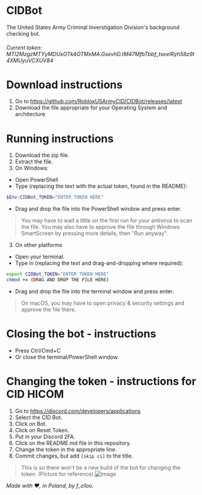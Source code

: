 # CIDBot

The United States Army Criminal Inverstigation Division's background checking bot.

###### Current token: MTI2MzgzMTYyMDUxOTk4OTMxMA.GsevhD.tM47MfbTbbf_tseeIRyh58z9t4XMUyuVCXUV84

# Download instructions
1. Go to https://github.com/RobloxUSArmyCID/CIDBot/releases/latest
2. Download the file appropriate for your Operating System and architecture

# Running instructions
1. Download the zip file.
2. Extract the file.
3. On Windows:
- Open PowerShell
- Type (replacing the text with the actual token, found in the README):
```powershell
$Env:CIDBot_TOKEN="ENTER TOKEN HERE"
```
- Drag and drop the file into the PowerShell window and press enter.
> You may have to wait a little on the first run for your antivirus to scan the file.
> You may also have to approve the file through Windows SmartScreen by pressing more details, then "Run anyway".
3. On other platforms
- Open your terminal.
- Type in (replacing the text and drag-and-dropping where required):
```bash
export CIDBot_TOKEN="ENTER TOKEN HERE"
chmod +x (DRAG AND DROP THE FILE HERE)
```
- Drag and drop the file into the terminal window and press enter.
> On macOS, you may have to open privacy & security settings and approve the file there.

# Closing the bot - instructions
- Press Ctrl/Cmd+C
- Or close the terminal/PowerShell window.

# Changing the token - instructions for CID HICOM
1. Go to https://discord.com/developers/applications
2. Select the CID Bot.
3. Click on Bot.
4. Click on Reset Token.
5. Put in your Discord 2FA.
6. Click on the README.md file in this repository.
7. Change the token in the appropriate line.
8. Commit changes, but add `[skip ci]` to the title.
> This is so there won't be a new build of the bot for changing the token. (Picture for reference)
![image](https://github.com/user-attachments/assets/deb6417e-ec0d-4f83-ad31-8deeda7d7a5b)

*Made with :heart:,
in Poland,
by f_o1oo.*
